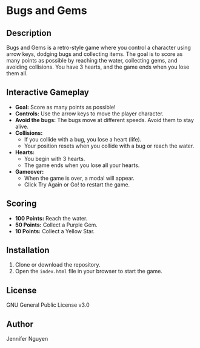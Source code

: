 # Bugs and Gems

## Description 
Bugs and Gems is a retro-style game where you control a character using arrow keys, dodging bugs and collecting items. The goal is to score as many points as possible by reaching the water, collecting gems, and avoiding collisions. You have 3 hearts, and the game ends when you lose them all.

## Interactive Gameplay
- **Goal:** Score as many points as possible!
- **Controls:** Use the arrow keys to move the player character.
- **Avoid the bugs:** The bugs move at different speeds. Avoid them to stay alive.
- **Collisions:** 
  - If you collide with a bug, you lose a heart (life).
  - Your position resets when you collide with a bug or reach the water.
- **Hearts:**
  - You begin with 3 hearts.
  - The game ends when you lose all your hearts.
- **Gameover:**
  - When the game is over, a modal will appear.
  - Click Try Again or Go! to restart the game.

## Scoring
- **100 Points:** Reach the water.
- **50 Points:** Collect a Purple Gem.
- **10 Points:** Collect a Yellow Star.

## Installation
1. Clone or download the repository.
2. Open the `index.html` file in your browser to start the game.

## License
GNU General Public License v3.0

## Author
Jennifer Nguyen
